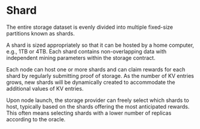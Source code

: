 # Shard

The entire storage dataset is evenly divided into multiple fixed-size partitions known as shards. 

A shard is sized appropriately so that it can be hosted by a home computer, e.g., 1TB or 4TB. Each shard contains non-overlapping data with independent mining parameters within the storage contract.

Each node can host one or more shards and can claim rewards for each shard by regularly submitting proof of storage. As the number of KV entries grows, new shards will be dynamically created to accommodate the additional values of KV entries.

Upon node launch, the storage provider can freely select which shards to host, typically based on the shards offering the most anticipated rewards. This often means selecting shards with a lower number of replicas according to the oracle.